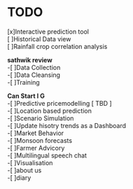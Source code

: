 # TODO

[x]Interactive prediction tool  
[ ]Historical Data view  
[ ]Rainfall crop correlation analysis  
  
**sathwik review**  
-[ ]Data Collection  
-[ ]Data Cleansing  
-[ ]Training  
  
**Can Start I G**  
-[ ]Predictive pricemodelling [ TBD ]  
-[ ]Location based prediction  
-[ ]Scenario Simulation  
-[ ]Update hisotry trends as a Dashboard  
-[ ]Market Behavior  
-[ ]Monsoon forecasts  
-[ ]Farmer Advicory  
-[ ]Multilingual speech chat   
-[ ]Visualisation  
-[ ]about us  
-[ ]diary  
